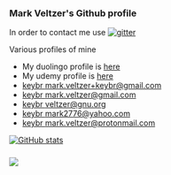 ### Mark Veltzer's Github profile

In order to contact me use [![gitter](https://badges.gitter.im/Join%20Chat.svg)](https://gitter.im/veltzer/mark.veltzer)

Various profiles of mine
* My duolingo profile is [here](https://www.duolingo.com/profile/mark.veltzer)
* My udemy profile is [here](https://www.udemy.com/user/mark-veltzer)
* [keybr mark.veltzer+keybr@gmail.com](https://www.keybr.com/profile/t1z6z7j)
* [keybr mark.veltzer@gmail.com](https://www.keybr.com/profile/01l958g)
* [keybr veltzer@gnu.org](https://www.keybr.com/profile/m4dnhap)
* [keybr mark2776@yahoo.com](https://www.keybr.com/profile/65vu5dy)
* [keybr mark.veltzer@protonmail.com](https://www.keybr.com/profile/5508u71)

[![GitHub stats](https://github-readme-stats.vercel.app/api?username=veltzer)](https://github.com/anuraghazra/github-readme-stats)

### ![](https://komarev.com/ghpvc/?username=veltzer)
